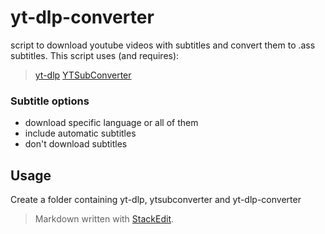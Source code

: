 # yt-dlp-converter
script to download youtube videos with subtitles and convert them to .ass subtitles.
This script uses (and requires):
>[yt-dlp](https://github.com/yt-dlp/yt-dlp)
>[YTSubConverter](https://github.com/arcusmaximus/YTSubConverter)
### Subtitle options
- download specific language or all of them
- include automatic subtitles
- don't download subtitles
## Usage
Create a folder containing yt-dlp, ytsubconverter and yt-dlp-converter


> Markdown written with [StackEdit](https://stackedit.io/).
